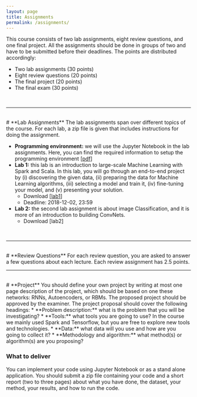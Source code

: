```yaml
---
layout: page
title: Assignments
permalink: /assignments/
---
```

This course consists of two lab assignments, eight review questions, and one final project. All the assignments should be done in groups of two and have to be submitted before their deadlines. The points are distributed accordingly:
<ul>
<li>Two lab assignments (30 points)</li>
<li>Eight review questions (20 points)</li>
<li>The final project (20 points)</li>
<li>The final exam (30 points)</li>
</ul>

<br>
<hr>
<br>
# **Lab Assignments**
The lab assignments span over different topics of the course. For each lab, a zip file is given that includes instructions for doing the assignment.

* **Programming environment:** we will use the Jupyter Notebook in the lab assignments. Here, you can find the required information to setup the programming environment [[pdf](/slides/labs_env.pdf)]
* **Lab 1:** this lab is an introduction to large-scale Machine Learning with Spark and Scala. In this lab, you will go through an end-to-end project by (i) discovering the given data, (ii) preparing the data for Machine Learning algorithms, (iii) selecting a model and train it, (iv) fine-tuning your model, and (v) presenting your solution.
  - Download [[lab1](/slides/lab1.zip)]
  - Deadline: 2018-12-02, 23:59
* **Lab 2:** the second lab assignment is about image Classification, and it is more of an introduction to building ConvNets.
  - Download [lab2]
<br>
<hr>
<br>
# **Review Questions**
For each review question, you are asked to answer a few questions about each lecture. Each review assignment has 2.5 points.
<br>
<hr>
<br>
# **Project**
You should define your own project by writing at most one page description of the project, which should be based on one these networks: RNNs, Autoencoders, or RBMs. The proposed project should be approved by the examiner. The project proposal should cover the following headings:
* **Problem description:** what is the problem that you will be investigating?
* **Tools:** what tools you are going to use? In the course we mainly used Spark and Tensorflow, but you are free to explore new tools and technologies.
* **Data:** what data will you use and how are you going to collect it? 
* **Methodology and algorithm:** what method(s) or algorithm(s) are you proposing? 

### What to deliver
You can implement your code using Jupyter Notebook or as a stand alone application. You should submit a zip file containing your code and a short report (two to three pages) about what you have done, the dataset, your method, your results, and how to run the code.
